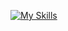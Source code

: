 
 [![My Skills](https://skillicons.dev/icons?i=js,html,css,react,express,nodejs)](https://skillicons.dev)

<!---
dagmar-dev/dagmar-dev is a ✨ special ✨ repository because its `README.md` (this file) appears on your GitHub profile.
You can click the Preview link to take a look at your changes.
--->
